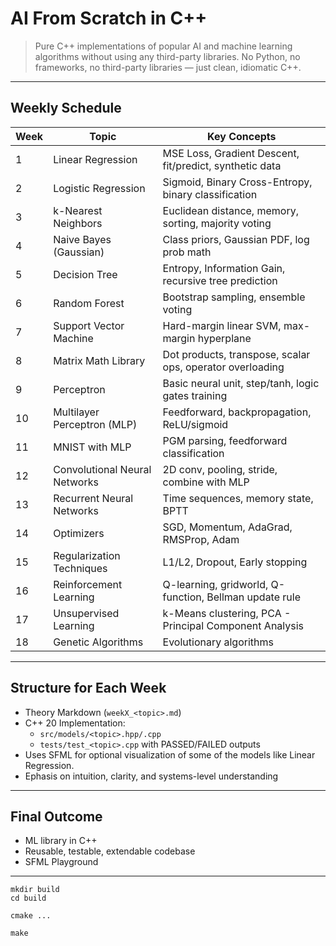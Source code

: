 # AI From Scratch in C++

> Pure C++ implementations of popular AI and machine learning algorithms without using any third-party libraries.
> No Python, no frameworks, no third-party libraries — just clean, idiomatic C++.

---

## Weekly Schedule

| Week | Topic                        | Key Concepts |
|------|-----------------------------|--------------|
| 1    | Linear Regression            | MSE Loss, Gradient Descent, fit/predict, synthetic data |
| 2    | Logistic Regression          | Sigmoid, Binary Cross-Entropy, binary classification |
| 3    | k-Nearest Neighbors          | Euclidean distance, memory, sorting, majority voting |
| 4    | Naive Bayes (Gaussian)       | Class priors, Gaussian PDF, log prob math |
| 5    | Decision Tree                | Entropy, Information Gain, recursive tree prediction |
| 6    | Random Forest                | Bootstrap sampling, ensemble voting |
| 7    | Support Vector Machine       | Hard-margin linear SVM, max-margin hyperplane |
| 8    | Matrix Math Library          | Dot products, transpose, scalar ops, operator overloading |
| 9    | Perceptron                   | Basic neural unit, step/tanh, logic gates training |
| 10   | Multilayer Perceptron (MLP)  | Feedforward, backpropagation, ReLU/sigmoid |
| 11   | MNIST with MLP               | PGM parsing, feedforward classification |
| 12   | Convolutional Neural Networks| 2D conv, pooling, stride, combine with MLP |
| 13   | Recurrent Neural Networks    | Time sequences, memory state, BPTT |
| 14   | Optimizers                   | SGD, Momentum, AdaGrad, RMSProp, Adam |
| 15   | Regularization Techniques    | L1/L2, Dropout, Early stopping |
| 16   | Reinforcement Learning       | Q-learning, gridworld, Q-function, Bellman update rule |
| 17   | Unsupervised Learning        | k-Means clustering, PCA - Principal Component Analysis |
| 18   | Genetic Algorithms           | Evolutionary algorithms |

---

## Structure for Each Week

- Theory Markdown (`weekX_<topic>.md`)
- C++ 20 Implementation:
  - `src/models/<topic>.hpp/.cpp`
  - `tests/test_<topic>.cpp` with PASSED/FAILED outputs
- Uses SFML for optional visualization of some of the models like Linear Regression.
- Ephasis on intuition, clarity, and systems-level understanding

---

## Final Outcome

- ML library in C++
- Reusable, testable, extendable codebase
- SFML Playground

---

```
mkdir build
cd build

cmake ...

make
```
